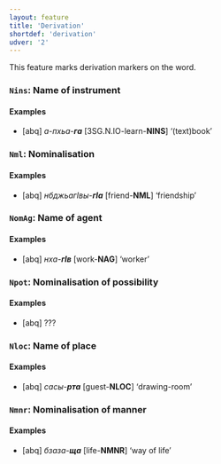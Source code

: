 ```yaml
---
layout: feature
title: 'Derivation'
shortdef: 'derivation'
udver: '2'
---
```


This feature marks derivation markers on the word.

### <a name="Nins">`Nins`</a>: Name of instrument

#### Examples

* [abq] _а-пхьа-<b>га</b>_ [3SG.N.IO-learn-<b>NINS</b>] ‘(text)book’

### <a name="Nml">`Nml`</a>: Nominalisation

#### Examples

* [abq] _нбджьагIвы-<b>гIа</b>_ [friend-<b>NML</b>] ‘friendship’

### <a name="NomAg">`NomAg`</a>: Name of agent

#### Examples

* [abq] _нха-<b>гIв</b>_ [work-<b>NAG</b>] ‘worker’

### <a name="Npot">`Npot`</a>: Nominalisation of possibility

#### Examples

* [abq] ???

### <a name="Nloc">`Nloc`</a>: Name of place

#### Examples

* [abq] _сасы-<b>рта</b>_ [guest-<b>NLOC</b>] ‘drawing-room’

### <a name="Nmnr">`Nmnr`</a>: Nominalisation of manner

#### Examples

* [abq] _бзаза-<b>ща</b>_ [life-<b>NMNR</b>] ‘way of life’
<!-- Interlanguage links updated Ne 5. května 2024, 18:19:54 CEST -->
